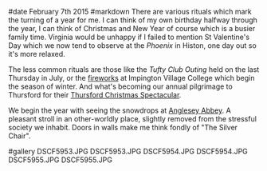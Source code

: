 #date February 7th 2015
#markdown
There are various rituals which mark the turning of a year for me.
I can think of my own birthday halfway through the year, I can
think of Christmas and New Year of course which is a busier family time.
Virginia would be unhappy if I failed to mention
St Valentine's Day which we now tend to observe at the
*Phoenix* in Histon, one day out so it's more relaxed.

The less common rituals are those like the
*Tufty Club Outing* held on the last Thursday in July, or
the [fireworks](http://www.hisimp.net/wp/histon-and-impington-fireworks-extgravaganza-2014/)
at Impington Village College which begin the season of winter. And what's
becoming our annual pilgrimage to Thursford for their
[Thursford Christmas Spectacular](https://www.thursford.com/christmas-spectacular/).

We begin the year with seeing the snowdrops at
[Anglesey Abbey](https://www.nationaltrust.org.uk/anglesey-abbey-gardens-and-lode-mill).
A pleasant stroll in an other-worldly place, slightly
removed from the stressful society we inhabit. Doors in walls make
me think fondly of "The Silver Chair".

#gallery
DSCF5953.JPG	DSCF5953.JPG
DSCF5954.JPG	DSCF5954.JPG
DSCF5955.JPG	DSCF5955.JPG
